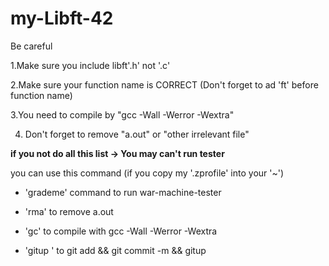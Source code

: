 # my-Libft-42

Be careful

1.Make sure you include libft'.h' not '.c'

2.Make sure your function name is CORRECT (Don't forget to ad 'ft' before function name)

3.You need to compile by "gcc -Wall -Werror -Wextra" 

4. Don't forget to remove "a.out" or "other irrelevant file" 

**if you not do all this list -> You may can't run tester**

you can use this command (if you copy my '.zprofile' into your '~')

- 'grademe' command to run war-machine-tester 

- 'rma' to remove a.out 

- 'gc' to compile with gcc -Wall -Werror -Wextra

- 'gitup </file> <commit>' to git add && git commit -m && gitup

